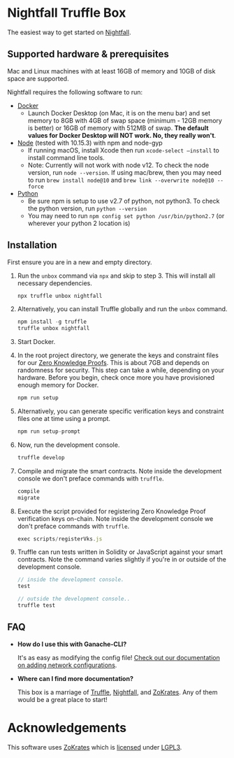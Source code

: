# Nightfall Truffle Box

The easiest way to get started on [Nightfall](https://github.com/EYBlockchain/nightfall).

## Supported hardware & prerequisites

Mac and Linux machines with at least 16GB of memory and 10GB of disk space are supported.

Nightfall requires the following software to run:

- [Docker](https://docs.docker.com/v17.12/install/)
  - Launch Docker Desktop (on Mac, it is on the menu bar) and set memory to 8GB with 4GB of swap
    space (minimum - 12GB memory is better) or 16GB of memory with 512MB of swap. **The default
    values for Docker Desktop will NOT work. No, they really won't**.
- [Node](https://nodejs.org/en/) (tested with 10.15.3) with npm and node-gyp
  - If running macOS, install Xcode then run `xcode-select —install` to install command line tools.
  - Note: Currently will not work with node v12. To check the node version, run `node --version`. If using mac/brew, then you may need to run `brew install node@10` and `brew link --overwrite node@10 --force`
- [Python](https://www.python.org/downloads/)
  - Be sure npm is setup to use v2.7 of python, not python3. To check the python version, run `python --version`
  - You may need to run `npm config set python /usr/bin/python2.7` (or wherever your python 2 location is)

## Installation

First ensure you are in a new and empty directory.

1. Run the `unbox` command via `npx` and skip to step 3. This will install all necessary dependencies.
   ```js
   npx truffle unbox nightfall
   ```

2. Alternatively, you can install Truffle globally and run the `unbox` command.
    ```javascript
    npm install -g truffle
    truffle unbox nightfall
    ```

3. Start Docker.
    
4. In the root project directory, we generate the keys and constraint files for our [Zero Knowledge Proofs](https://blog.decentriq.ch/zk-snarks-primer-part-one/). This is about 7GB and depends on randomness for security. This step can take a while, depending on your hardware. Before you begin, check once more you have provisioned enough memory for Docker.
    ```javascript
    npm run setup
    ```

5. Alternatively, you can generate specific verification keys and constraint files one at time using a prompt.
    ```javascript
    npm run setup-prompt
    ```

6. Now, run the development console.
    ```javascript
    truffle develop
    ```

7. Compile and migrate the smart contracts. Note inside the development console we don't preface commands with `truffle`.
    ```javascript
    compile
    migrate
    ```
    
8. Execute the script provided for registering Zero Knowledge Proof verification keys on-chain. Note inside the development console we don't preface commands with `truffle`.
    ```javascript
    exec scripts/registerVks.js
    ```
    
9. Truffle can run tests written in Solidity or JavaScript against your smart contracts. Note the command varies slightly if you're in or outside of the development console.
    ```javascript
    // inside the development console.
    test

    // outside the development console..
    truffle test
    ```

## FAQ

* __How do I use this with Ganache-CLI?__

    It's as easy as modifying the config file! [Check out our documentation on adding network configurations](http://truffleframework.com/docs/advanced/configuration#networks).

* __Where can I find more documentation?__

    This box is a marriage of [Truffle](http://truffleframework.com/), [Nightfall](https://github.com/EYBlockchain/nightfall), and [ZoKrates](https://zokrates.github.io/). Any of them would be a great place to start!


# Acknowledgements
This software uses [ZoKrates](https://hub.docker.com/r/michaelconnor/zok) which is [licensed](https://github.com/Zokrates/ZoKrates/blob/master/LICENSE) under [LGPL3](https://www.gnu.org/licenses/lgpl-3.0.en.html).
